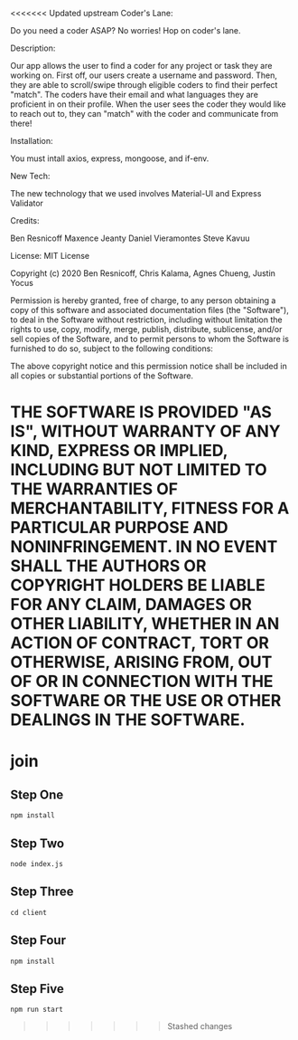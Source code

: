 <<<<<<< Updated upstream
Coder's Lane:

Do you need a coder ASAP? No worries! Hop on coder's lane.

Description:

Our app allows the user to find a coder for any project or task they are working on. First off, our users create a username and password. Then, they are able to scroll/swipe through eligible coders to find their perfect "match". The coders have their email and what languages they are proficient in on their profile. When the user sees the coder they would like to reach out to, they can "match" with the coder and communicate from there! 

Installation:

You must intall axios, express, mongoose, and if-env.

New Tech:

The new technology that we used involves Material-UI and Express Validator

Credits:

Ben Resnicoff 
Maxence Jeanty 
Daniel Vieramontes 
Steve Kavuu 

License: MIT License 

Copyright (c) 2020 Ben Resnicoff, Chris Kalama, Agnes Chueng, Justin Yocus

Permission is hereby granted, free of charge, to any person obtaining a copy
of this software and associated documentation files (the "Software"), to deal
in the Software without restriction, including without limitation the rights
to use, copy, modify, merge, publish, distribute, sublicense, and/or sell
copies of the Software, and to permit persons to whom the Software is
furnished to do so, subject to the following conditions:

The above copyright notice and this permission notice shall be included in all
copies or substantial portions of the Software.

THE SOFTWARE IS PROVIDED "AS IS", WITHOUT WARRANTY OF ANY KIND, EXPRESS OR
IMPLIED, INCLUDING BUT NOT LIMITED TO THE WARRANTIES OF MERCHANTABILITY,
FITNESS FOR A PARTICULAR PURPOSE AND NONINFRINGEMENT. IN NO EVENT SHALL THE
AUTHORS OR COPYRIGHT HOLDERS BE LIABLE FOR ANY CLAIM, DAMAGES OR OTHER
LIABILITY, WHETHER IN AN ACTION OF CONTRACT, TORT OR OTHERWISE, ARISING FROM,
OUT OF OR IN CONNECTION WITH THE SOFTWARE OR THE USE OR OTHER DEALINGS IN THE
SOFTWARE.
=======
# join

## Step One
`npm install`
## Step Two
`node index.js`
## Step Three
`cd client`
## Step Four
`npm install`
## Step Five
`npm run start`
>>>>>>> Stashed changes
